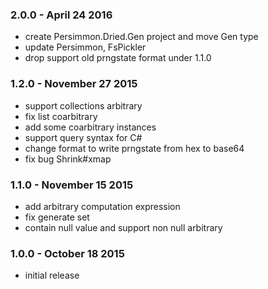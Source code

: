### 2.0.0 - April 24 2016
* create Persimmon.Dried.Gen project and move Gen type
* update Persimmon, FsPickler
* drop support old prngstate format under 1.1.0

### 1.2.0 - November 27 2015
* support collections arbitrary
* fix list coarbitrary
* add some coarbitrary instances
* support query syntax for C#
* change format to write prngstate from hex to base64
* fix bug Shrink#xmap

### 1.1.0 - November 15 2015
* add arbitrary computation expression
* fix generate set
* contain null value and support non null arbitrary

### 1.0.0 - October 18 2015
* initial release
